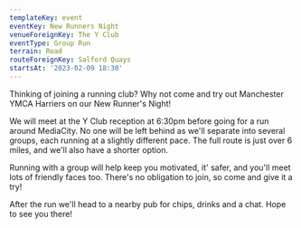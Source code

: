 ```yaml
---
templateKey: event
eventKey: New Runners Night
venueForeignKey: The Y Club
eventType: Group Run
terrain: Road
routeForeignKey: Salford Quays
startsAt: '2023-02-09 18:30'
---
```

Thinking of joining a running club? Why not come and try out Manchester YMCA Harriers on our New Runner's Night!

We will meet at the Y Club reception at 6:30pm before going for a run around MediaCity. No one will be left behind 
as we'll separate into several groups, each running at a slightly different pace. The full route is just over 6 miles, 
and we'll also have a shorter option.

Running with a group will help keep you motivated, it' safer, and you'll meet lots of friendly faces too. 
There's no obligation to join, so come and give it a try!

After the run we'll head to a nearby pub for chips, drinks and a chat. Hope to see you there!
